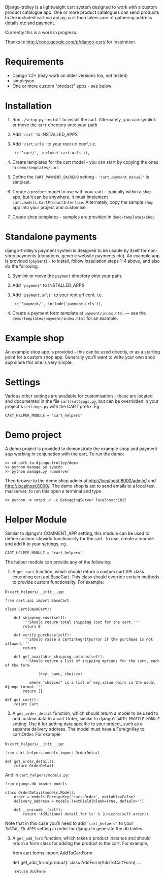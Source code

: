 Django-trolley is a lightweight cart system designed to 
work with a custom product catalogue app. One or more product catalogues 
can send products to the included cart via api.py; cart then takes care of 
gathering address details etc and payment.

Currently this is a work in progress.

Thanks to http://code.google.com/p/django-cart/ for inspiration.


# Requirements

* Django 1.2+ (may work on older versions too, not tested)
* simplejson
* One or more custom "product" apps - see below


# Installation

1. Run `./setup.py install` to install the cart. Alternately, you can symlink or move the `cart` directory onto your path.

2. Add `'cart'` to INSTALLED_APPS

3. Add `'cart.urls'` to your root url conf, i.e.
    
        (r'^cart/', include('cart.urls')),

4. Create templates for the cart model - you can start by copying
   the ones in `demo/templates/cart`
   
5. Define the `CART_PAYMENT_BACKEND` setting - `'cart.payment.manual'` is
   simplest.
   
6. Create a `product` model to use with your cart - typically within
   a `shop` app, but it can be anywhere. It must implement 
   `cart.models.CartProductInterface`. Alternately, copy the sample `shop` 
   app into your project and customise.
   
7. Create shop templates - samples are provided in `demo/templates/shop`


# Standalone payments

django-trolley's payment system is designed to be usable by itself for non-shop payments (donations, generic website payments etc). An example app is provided (`payment`) - to install, follow installation steps 1-4 above, and also do the following:

1. Symlink or move the `payment` directory onto your path.

2. Add `'payment'` to INSTALLED_APPS

3. Add `'payment.urls'` to your root url conf, i.e.
    
        (r'^payment/', include('payment.urls')),

4. Create a payment form template at `payment/index.html` — see the `demo/templates/payment/index.html` for an example.


# Example shop

An example shop app is provided - this can be used directly, or as a starting point for a custom shop app. Generally you'll want to write your own shop app since this one is very simple.


# Settings 

Various other settings are available for customisation - these are located and documented in the file `cart/settings.py`, but can be overridden in your project's  `settings.py` with the CART prefix. Eg

    CART_HELPER_MODULE = 'cart_helpers'


# Demo project

A demo project is provided to demonstrate the example shop and payment app working in conjunction with the cart. To run the demo:

    >> cd path-to-django-trolley/demo
    >> python manage.py syncdb
    >> python manage.py runserver

Then browse to the demo shop admin at <http://localhost:8000/admin/> and <http://localhost:8000/>.
The demo shop is set to send emails to a local test mailserver; to run this open a terminal and 
type

    >> python -m smtpd -n -c DebuggingServer localhost:1025

# Helper Module

Similar to django's COMMENT_APP setting, this module can be used to define custom sitewide
functionality for the cart. To use, create a module and add it to your settings, eg.

    CART_HELPER_MODULE = 'cart_helpers'

The helper module can provide any of the following:

1) A `get_cart` function, which should return a custom cart API class extending 
   cart.api.BaseCart. This class should override certain methods to provide custom 
   functionality. For example:

In `cart_helpers/__init__.py`:

    from cart.api import BaseCart

    class Cart(BaseCart):
        
        def shipping_cost(self):
            '''Should return total shipping cost for the cart.'''
            return 0
        
        def verify_purchase(self):
            '''Should raise a CartIntegrityError if the purchase is not allowed.'''
            return
        
        def get_available_shipping_options(self):
            '''Should return a list of shipping options for the cart, each of the form
                   
                   (key, name, choices)
                   
               where "choices" is a list of key,value pairs in the usual django format.'''
            return []
    
    def get_cart():
        return Cart

2) A `get_order_detail` function, which should return a model to be used to add custom
   data to a cart Order, similar to django's `AUTH_PROFILE_MODULE` setting. Use it for 
   adding data specific to your project, such as a separate delivery address. The model
   must have a ForeignKey to cart.Order. For example:

In `cart_helpers/__init__.py`:

    from cart_helpers.models import OrderDetail
    
    def get_order_detail():
        return OrderDetail
   
   And in `cart_helpers/models.py`:
    
    from django.db import models
    
    class OrderDetail(models.Model):
        order = models.ForeignKey('cart.Order', editable=False)
        delivery_address = models.TextField(blank=True, default='')
        
        def __unicode__(self):
            return 'Additional detail for %s' % (unicode(self.order))

   Note that in this case you'll need to add `'cart_helpers'` to your `INSTALLED_APPS` 
   setting in order for django to generate the db tables.

3) A `get_add_form` function, which takes a product instance and should return a form 
   class for adding the product to the cart. For example,
    
    from cart.forms import AddToCartForm
    
    def get_add_form(product):
        class AddForm(AddToCartForm):
            ...
        
        return AddForm
        
